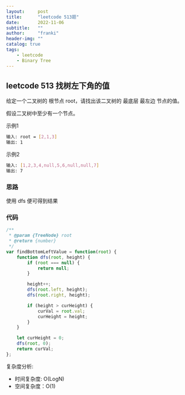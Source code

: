 ```yaml
---
layout:     post
title:      "leetcode 513题"
date:       2022-11-06
subtitle:   ""
author:     "franki"
header-img: ""
catalog: true
tags:
    - leetcode
    - Binary Tree
---
```


## leetcode 513 找树左下角的值

给定一个二叉树的 根节点 root，请找出该二叉树的 最底层 最左边 节点的值。

假设二叉树中至少有一个节点。

示例1

```bash
输入: root = [2,1,3]
输出: 1
```

示例2

```bash
输入: [1,2,3,4,null,5,6,null,null,7]
输出: 7
```

### 思路

使用 dfs 便可得到结果

### 代码

```js
/**
 * @param {TreeNode} root
 * @return {number}
 */
var findBottomLeftValue = function(root) {
    function dfs(root, height) {
        if (root === null) {
            return null;
        }

        height++;
        dfs(root.left, height);
        dfs(root.right, height);

        if (height > curHeight) {
            curVal = root.val;
            curHeight = height;
        }
    }

    let curHeight = 0;
    dfs(root, 0);
    return curVal;
};
```

复杂度分析:

- 时间复杂度: O(LogN)
- 空间复杂度：O(1)
